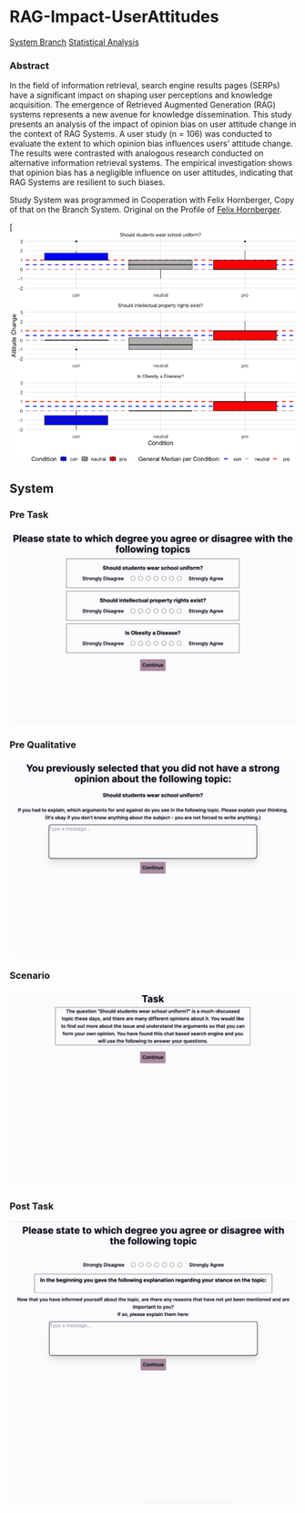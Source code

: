 # RAG-Impact-UserAttitudes

[System Branch](https://github.com/deinBenutzername/deinRepository/tree/System)
[Statistical Analysis](https://github.com/deinBenutzername/deinRepository/tree/System)

### Abstract
In the field of information retrieval, search engine results pages (SERPs) have a significant impact on shaping user perceptions and knowledge acquisition.  The emergence of Retrieved Augmented Generation (RAG) systems represents a new avenue for knowledge dissemination. This study presents an analysis of the impact of opinion bias on user attitude change in the context of RAG Systems. A user study (n = 106) was conducted to evaluate the extent to which opinion bias influences users' attitude change. The results were contrasted with analogous research conducted on alternative information retrieval systems.  The empirical investigation shows that opinion bias has a negligible influence on user attitudes, indicating that RAG Systems are resilient to such biases. 

Study System was programmed in Cooperation with Felix Hornberger, Copy of that on the Branch System. Original on the Profile of [Felix Hornberger](https://github.com/FelixHornberger).

[![Attitude Change](Photos/Plot_Attitude_Change.png)



## System 
### Pre Task
![PreTask](Photos/PreTask.png)

### Pre Qualitative
![PreQualitative](Photos/PreQualitative.png)

### Scenario
![Scenario](Photos/Scenario.png)

### Post Task
![PostTask](Photos/PostTask.png)




